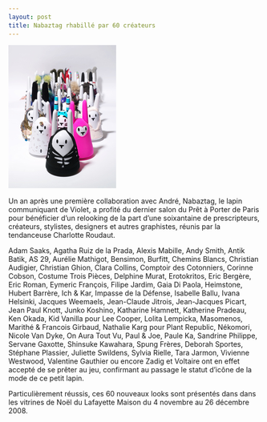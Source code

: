 ```yaml
---
layout: post
title: Nabaztag rhabillé par 60 créateurs 
---
```


<img src="/assets/images/blog/Robotics/NabaztagCreateurs.jpg" alt="" />

Un an après une première collaboration avec André, Nabaztag, le lapin communiquant de Violet, a profité du dernier salon du Prêt à Porter de Paris pour bénéficier d’un relooking de la part d’une soixantaine de prescripteurs, créateurs, stylistes, designers et autres graphistes, réunis par la tendanceuse Charlotte Roudaut.  


Adam Saaks, Agatha Ruiz de la Prada, Alexis Mabille, Andy Smith, Antik Batik, AS 29, Aurélie Mathigot, Bensimon, Burfitt, Chemins Blancs, Christian Audigier, Christian Ghion, Clara Collins, Comptoir des Cotonniers, Corinne Cobson, Costume Trois Pièces, Delphine Murat, Erotokritos, Eric Bergère, Eric Roman, Eymeric François, Filipe Jardim, Gaia Di Paola, Heimstone, Hubert Barrère, Ich & Kar, Impasse de la Défense, Isabelle Ballu, Ivana Helsinki, Jacques Weemaels, Jean-Claude Jitrois, Jean-Jacques Picart, Jean Paul Knott, Junko Koshino, Katharine Hamnett, Katherine Pradeau, Ken Okada, Kid Vanilla pour Lee Cooper, Lolita Lempicka, Masomenos, Marithé & Francois Girbaud, Nathalie Karg pour Plant Republic, Nékomori, Nicole Van Dyke, On Aura Tout Vu, Paul & Joe, Paule Ka, Sandrine Philippe, Servane Gaxotte, Shinsuke Kawahara, Spung Frères, Deborah Sportes, Stéphane Plassier, Juliette Swildens, Sylvia Rielle, Tara Jarmon, Vivienne Westwood, Valentine Gauthier ou encore Zadig et Voltaire ont en effet accepté de se prêter au jeu, confirmant au passage le statut d’icône de la mode de ce petit lapin.  


Particulièrement réussis, ces 60 nouveaux looks sont présentés dans dans les vitrines de Noël du Lafayette Maison du 4 novembre au 26 décembre 2008.